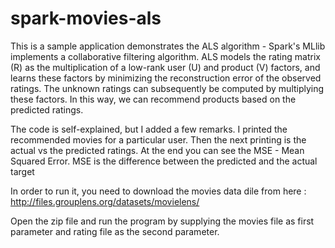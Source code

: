 # spark-movies-als

This is a sample application demonstrates the ALS algorithm - Spark's MLlib implements a collaborative filtering algorithm. ALS models the rating matrix (R) as the multiplication of a low-rank user (U) and product (V) factors, and learns these factors by minimizing the reconstruction error of the observed ratings. The unknown ratings can subsequently be computed by multiplying these factors. In this way, we can recommend products based on the predicted ratings.

The code is self-explained, but I added a few remarks. I printed the recommended movies for a particular user. Then the next printing is the actual vs the predicted ratings. At the end you can see the MSE - Mean Squared Error. MSE is the difference between the predicted and the actual target

In order to run it, you need to download the movies data dile from here : http://files.grouplens.org/datasets/movielens/

Open the zip file and run the program by supplying the movies file as first parameter and rating file as the second parameter.

